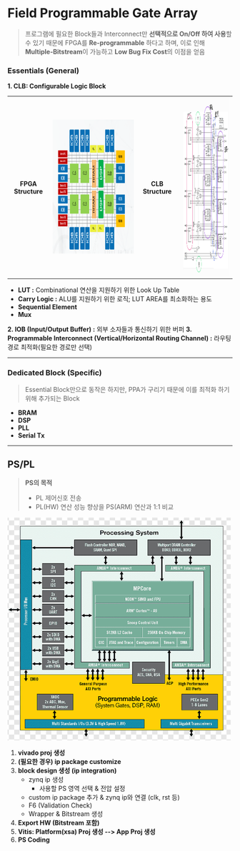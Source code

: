 # Field Programmable Gate Array

> 프로그램에 필요한 Block들과 Interconnect만 **선택적으로 On/Off 하여 사용**할 수 있기 때문에 FPGA를 **Re-programmable** 하다고 하며, 이로 인해 **Multiple-Bitstream**이 가능하고 **Low Bug Fix Cost**의 이점을 얻음

### Essentials (General)

**1. CLB: Configurable Logic Block**

<table>
<tr>
<th>FPGA Structure</th>
<td text-align="left">
<img src="Configuration.png" width=500 height=300>
</td>
<th>CLB Structure</th>
<td text-align="right">
<img src="CLB.jpg" width=300 height = 400>
</td>
</tr>
</table>

- **LUT :** Combinational 연산을 지원하기 위한 Look Up Table
- **Carry Logic :** ALU를 지원하기 위한 로직; LUT AREA를 최소화하는 용도
- **Sequential Element**
- **Mux**

**2. IOB (Input/Output Buffer) :** 외부 소자들과 통신하기 위한 버퍼
**3. Programmable Interconnect (Vertical/Horizontal Routing Channel) :** 라우팅 경로 최적화(필요한 경로만 선택)

---

### Dedicated Block (Specific)

> Essential Block만으로 동작은 하지만, PPA가 구리기 때문에 이를 최적화 하기 위해 추가되는 Block

- **BRAM**
- **DSP**
- **PLL**
- **Serial Tx**

---

## PS/PL

> **PS의 목적**
>
> - PL 제어신호 전송
> - PL(HW) 연산 성능 향상을 PS(ARM) 연산과 1:1 비교

<img src="PS_PL.png" width=500 height=500>

1. **vivado proj 생성**
2. **(필요한 경우) ip package customize**
3. **block design 생성 (ip integration)**
   - zynq ip 생성
     - 사용할 PS 영역 선택 & 전압 설정
   - custom ip package 추가 & zynq ip와 연결 (clk, rst 등)
   - F6 (Validation Check)
   - Wrapper & Bitstream 생성
4. **Export HW (Bitstream 포함)**
5. **Vitis: Platform(xsa) Proj 생성 --> App Proj 생성**
6. **PS Coding**

